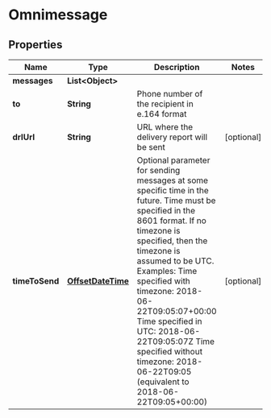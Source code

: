 
# Omnimessage

## Properties
Name | Type | Description | Notes
------------ | ------------- | ------------- | -------------
**messages** | **List&lt;Object&gt;** |  | 
**to** | **String** | Phone number of the recipient in e.164 format | 
**drlUrl** | **String** | URL where the delivery report will be sent |  [optional]
**timeToSend** | [**OffsetDateTime**](OffsetDateTime.md) | Optional parameter for sending messages at some specific time in the future. Time must be specified in the 8601 format. If no timezone is specified, then the timezone is assumed to be UTC. Examples: Time specified with timezone: 2018-06-22T09:05:07+00:00 Time specified in UTC: 2018-06-22T09:05:07Z Time specified without timezone: 2018-06-22T09:05 (equivalent to 2018-06-22T09:05+00:00)  |  [optional]



